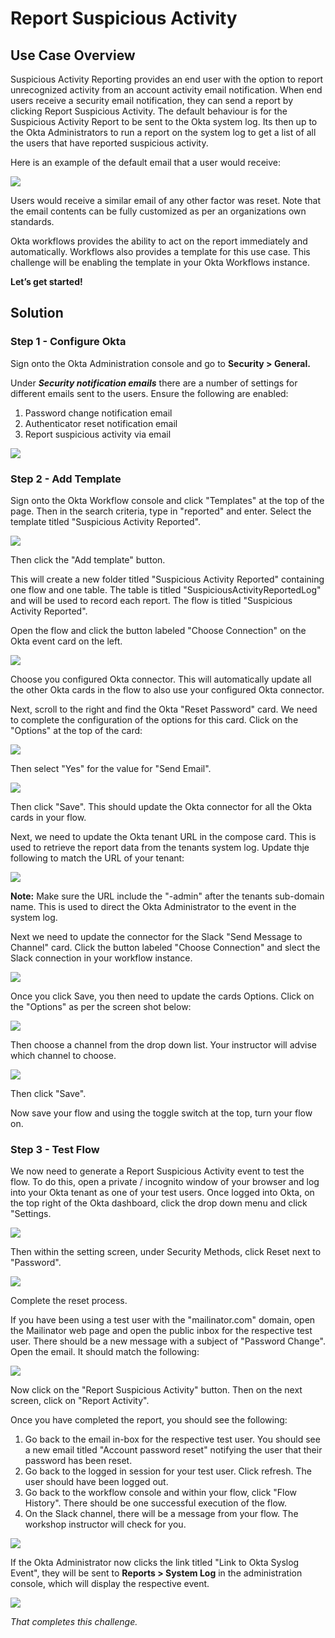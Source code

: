 ﻿# Report Suspicious Activity

## Use Case Overview

Suspicious Activity Reporting provides an end user with the option to report unrecognized activity from an account activity email notification. When end users receive a security email notification, they can send a report by clicking Report Suspicious Activity. The default behaviour is for the Suspicious Activity Report to be sent to the Okta system log. Its then up to the Okta Administrators to run a report on the system log to get a list of all the users that have reported suspicious activity.

Here is an example of the default email that a user would receive:

![](https://github.com/iamse-blog/wic1-workshop/blob/main/images/008/image1.png?raw=true")

Users would receive a similar email of any other factor was reset. Note that the email contents can be fully customized as per an organizations own standards.

Okta workflows provides the ability to act on the report immediately and automatically. Workflows also provides a template for this use case. This challenge will be enabling the template in your Okta Workflows instance.

**Let’s get started!**

## Solution

### Step 1 - Configure Okta

Sign onto the Okta Administration console and go to  **Security > General.**

Under  _**Security notification emails**_  there are a number of settings for different emails sent to the users. Ensure the following are enabled:

1.  Password change notification email
2.  Authenticator reset notification email
3.  Report suspicious activity via email

![](https://github.com/iamse-blog/wic1-workshop/blob/main/images/008/image2.png?raw=true")

### Step 2 - Add Template

Sign onto the Okta Workflow console and click "Templates" at the top of the page. Then in the search criteria, type in "reported" and enter. Select the template titled "Suspicious Activity Reported".

![](https://github.com/iamse-blog/wic1-workshop/blob/main/images/008/image3.png?raw=true")

Then click the "Add template" button.

This will create a new folder titled "Suspicious Activity Reported" containing one flow and one table. The table is titled "SuspiciousActivityReportedLog" and will be used to record each report. The flow is titled "Suspicious Activity Reported".

Open the flow and click the button labeled "Choose Connection" on the Okta event card on the left.

![](https://github.com/iamse-blog/wic1-workshop/blob/main/images/008/image4.png?raw=true")

Choose you configured Okta connector. This will automatically update all the other Okta cards in the flow to also use your configured Okta connector.

Next, scroll to the right and find the Okta "Reset Password" card. We need to complete the configuration of the options for this card. Click on the "Options" at the top of the card:

![](https://github.com/iamse-blog/wic1-workshop/blob/main/images/008/image5.png?raw=true")

Then select "Yes" for the value for "Send Email".

![](https://github.com/iamse-blog/wic1-workshop/blob/main/images/008/image6.png?raw=true")

Then click "Save". This should update the Okta connector for all the Okta cards in your flow.

Next, we need to update the Okta tenant URL in the compose card. This is used to retrieve the report data from the tenants system log. Update thje following to match the URL of your tenant:

![](https://github.com/iamse-blog/wic1-workshop/blob/main/images/008/image7.png?raw=true")

**Note:**  Make sure the URL include the "-admin" after the tenants sub-domain name. This is used to direct the Okta Administrator to the event in the system log.

Next we need to update the connector for the Slack "Send Message to Channel" card. Click the button labeled "Choose Connection" and slect the Slack connection in your workflow instance.

![](https://github.com/iamse-blog/wic1-workshop/blob/main/images/008/image8.png?raw=true")

Once you click Save, you then need to update the cards Options. Click on the "Options" as per the screen shot below:

![](https://github.com/iamse-blog/wic1-workshop/blob/main/images/008/image9.png?raw=true")

Then choose a channel from the drop down list. Your instructor will advise which channel to choose.

![](https://github.com/iamse-blog/wic1-workshop/blob/main/images/008/image10.png?raw=true")

Then click "Save".

Now save your flow and using the toggle switch at the top, turn your flow on.

### Step 3 - Test Flow

We now need to generate a Report Suspicious Activity event to test the flow. To do this, open a private / incognito window of your browser and log into your Okta tenant as one of your test users. Once logged into Okta, on the top right of the Okta dashboard, click the drop down menu and click "Settings.

![](https://github.com/iamse-blog/wic1-workshop/blob/main/images/008/image11.png?raw=true")

Then within the setting screen, under Security Methods, click Reset next to "Password".

![](https://github.com/iamse-blog/wic1-workshop/blob/main/images/008/image12.png?raw=true")

Complete the reset process.

If you have been using a test user with the "mailinator.com" domain, open the Mailinator web page and open the public inbox for the respective test user. There should be a new message with a subject of "Password Change". Open the email. It should match the following:

![](https://github.com/iamse-blog/wic1-workshop/blob/main/images/008/image13.png?raw=true")

Now click on the "Report Suspicious Activity" button. Then on the next screen, click on "Report Activity".

Once you have completed the report, you should see the following:

1.  Go back to the email in-box for the respective test user. You should see a new email titled "Account password reset" notifying the user that their password has been reset.
2.  Go back to the logged in session for your test user. Click refresh. The user should have been logged out.
3.  Go back to the workflow console and within your flow, click "Flow History". There should be one successful execution of the flow.
4.  On the Slack channel, there will be a message from your flow. The workshop instructor will check for you.

![](https://github.com/iamse-blog/wic1-workshop/blob/main/images/008/image14.png?raw=true")

If the Okta Administrator now clicks the link titled "Link to Okta Syslog Event", they will be sent to **Reports > System Log** in the administration console, which will display the respective event.

![](https://github.com/iamse-blog/wic1-workshop/blob/main/images/008/image15.png?raw=true")

*That completes this challenge.*
